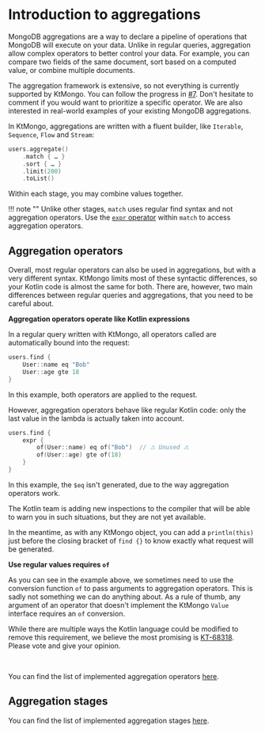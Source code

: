 # Introduction to aggregations

MongoDB aggregations are a way to declare a pipeline of operations that MongoDB will execute on your data. Unlike in regular queries, aggregation allow complex operators to better control your data. For example, you can compare two fields of the same document, sort based on a computed value, or combine multiple documents.

The aggregation framework is extensive, so not everything is currently supported by KtMongo. You can follow the progress in [#7](https://gitlab.com/opensavvy/ktmongo/-/issues/7). Don't hesitate to comment if you would want to prioritize a specific operator. We are also interested in real-world examples of your existing MongoDB aggregations.

In KtMongo, aggregations are written with a fluent builder, like `Iterable`, `Sequence`, `Flow` and `Stream`:

```kotlin
users.aggregate()
	.match { … }
	.sort { … }
	.limit(200)
	.toList()
```

Within each stage, you may combine values together.

!!! note ""
    Unlike other stages, `match` uses regular find syntax and not aggregation operators. Use the [`expr` operator](../api/-mongo-d-b%20request%20-d-s-l/opensavvy.ktmongo.dsl.query/-filter-query/expr.md) within `match` to access aggregation operators.

## Aggregation operators

Overall, most regular operators can also be used in aggregations, but with a very different syntax. KtMongo limits most of these syntactic differences, so your Kotlin code is almost the same for both. There are, however, two main differences between regular queries and aggregations, that you need to be careful about.

**Aggregation operators operate like Kotlin expressions**

In a regular query written with KtMongo, all operators called are automatically bound into the request:

```kotlin
users.find {
	User::name eq "Bob"
	User::age gte 18
}
```

In this example, both operators are applied to the request.

However, aggregation operators behave like regular Kotlin code: only the last value in the lambda is actually taken into account.

```kotlin
users.find {
	expr {
		of(User::name) eq of("Bob")  // ⚠ Unused ⚠
		of(User::age) gte of(18)
	}
}
```

In this example, the `$eq` isn't generated, due to the way aggregation operators work.

The Kotlin team is adding new inspections to the compiler that will be able to warn you in such situations, but they are not yet available.

In the meantime, as with any KtMongo object, you can add a `println(this)` just before the closing bracket of `find {}` to know exactly what request will be generated.

**Use regular values requires `of`**

As you can see in the example above, we sometimes need to use the conversion function `of` to pass arguments to aggregation operators. This is sadly not something we can do anything about. As a rule of thumb, any argument of an operator that doesn't implement the KtMongo `Value` interface requires an `of` conversion.

While there are multiple ways the Kotlin language could be modified to remove this requirement, we believe the most promising is [KT-68318](https://youtrack.jetbrains.com/issue/KT-68318/Declaration-site-defined-conversions). Please vote and give your opinion.

<br/>

You can find the list of implemented aggregation operators [here](../api/-mongo-d-b%20request%20-d-s-l/opensavvy.ktmongo.dsl.aggregation/-aggregation-operators/index.md).

## Aggregation stages

You can find the list of implemented aggregation stages [here](../api/-mongo-d-b%20request%20-d-s-l/opensavvy.ktmongo.dsl.aggregation/-aggregation-pipeline/index.md).
